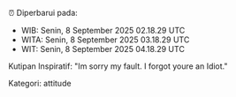 ⏰ Diperbarui pada:
- WIB: Senin, 8 September 2025 02.18.29 UTC
- WITA: Senin, 8 September 2025 03.18.29 UTC
- WIT: Senin, 8 September 2025 04.18.29 UTC

Kutipan Inspiratif:
"Im sorry my fault. I forgot youre an Idiot."


Kategori: attitude


